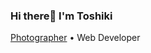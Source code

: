 <h3 align="">Hi there👋   I'm Toshiki</h3>

<p align="">
  <a href="https://toshikikamei.com">Photographer</a> •
  Web Developer
</p> 

